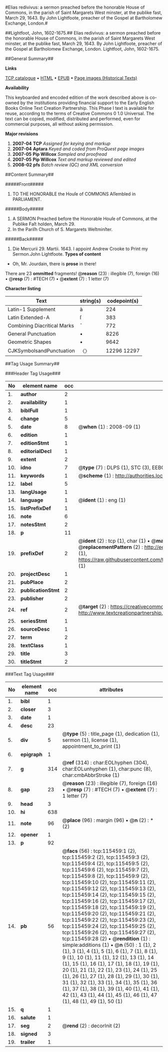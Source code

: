 #Elias redivivus: a sermon preached before the honorable House of Commons, in the parish of Saint Margarets West minster, at the publike fast, March 29, 1643. By John Lightfoote, preacher of the Gospel at Bartholomew Exchange, London.#

##Lightfoot, John, 1602-1675.##
Elias redivivus: a sermon preached before the honorable House of Commons, in the parish of Saint Margarets West minster, at the publike fast, March 29, 1643. By John Lightfoote, preacher of the Gospel at Bartholomew Exchange, London.
Lightfoot, John, 1602-1675.

##General Summary##

**Links**

[TCP catalogue](http://www.ota.ox.ac.uk/tcp/)  • 
[HTML](http://tei.it.ox.ac.uk/tcp/Texts-HTML/free/A88/A88141.html)  • 
[EPUB](http://tei.it.ox.ac.uk/tcp/Texts-EPUB/free/A88/A88141.epub) • 
[Page images (Historical Texts)](https://data.historicaltexts.jisc.ac.uk/view?pubId=eebo-99863269e&pageId=eebo-99863269e-115459-1)

**Availability**

This keyboarded and encoded edition of the
	       work described above is co-owned by the institutions
	       providing financial support to the Early English Books
	       Online Text Creation Partnership. This Phase I text is
	       available for reuse, according to the terms of Creative
	       Commons 0 1.0 Universal. The text can be copied,
	       modified, distributed and performed, even for
	       commercial purposes, all without asking permission.

**Major revisions**

1. __2007-04__ __TCP__ *Assigned for keying and markup*
1. __2007-04__ __Aptara__ *Keyed and coded from ProQuest page images*
1. __2007-05__ __Pip Willcox__ *Sampled and proofread*
1. __2007-05__ __Pip Willcox__ *Text and markup reviewed and edited*
1. __2008-02__ __pfs__ *Batch review (QC) and XML conversion*

##Content Summary##

#####Front#####

1. TO
THE HONORABLE
the Houſe of
COMMONS
Aſſembled in PARLIAMENT.

#####Body#####

1. A
SERMON
Preached before the
Honorable Houſe of Commons, at
the Publike Faſt holden, March 29.
1643. In the Pariſh Church of
S. Margarets Weſtminſter.

#####Back#####

1. Die Mercurii 29. Martii. 1643.
I appoint Andrew Crooke
to Print my Sermon.John Lightfoote.
**Types of content**

  * Oh, Mr. Jourdain, there is **prose** in there!

There are 23 **ommitted** fragments! 
 @__reason__ (23) : illegible (7), foreign (16)  •  @__resp__ (7) : #TECH (7)  •  @__extent__ (7) : 1 letter (7)

**Character listing**


|Text|string(s)|codepoint(s)|
|---|---|---|
|Latin-1 Supplement|à|224|
|Latin Extended-A|ſ|383|
|Combining             Diacritical Marks|̄|772|
|General Punctuation|•|8226|
|Geometric Shapes|▪|9642|
|CJKSymbolsandPunctuation|〈〉|12296 12297|

##Tag Usage Summary##

###Header Tag Usage###

|No|element name|occ|attributes|
|---|---|---|---|
|1.|__author__|2||
|2.|__availability__|1||
|3.|__biblFull__|1||
|4.|__change__|5||
|5.|__date__|8| @__when__ (1) : 2008-09 (1)|
|6.|__edition__|1||
|7.|__editionStmt__|1||
|8.|__editorialDecl__|1||
|9.|__extent__|2||
|10.|__idno__|7| @__type__ (7) : DLPS (1), STC (3), EEBO-CITATION (1), PROQUEST (1), VID (1)|
|11.|__keywords__|1| @__scheme__ (1) : http://authorities.loc.gov/ (1)|
|12.|__label__|5||
|13.|__langUsage__|1||
|14.|__language__|1| @__ident__ (1) : eng (1)|
|15.|__listPrefixDef__|1||
|16.|__note__|6||
|17.|__notesStmt__|2||
|18.|__p__|11||
|19.|__prefixDef__|2| @__ident__ (2) : tcp (1), char (1)  •  @__matchPattern__ (2) : ([0-9\-]+):([0-9IVX]+) (1), (.+) (1)  •  @__replacementPattern__ (2) : http://eebo.chadwyck.com/downloadtiff?vid=$1&page=$2 (1), https://raw.githubusercontent.com/textcreationpartnership/Texts/master/tcpchars.xml#$1 (1)|
|20.|__projectDesc__|1||
|21.|__pubPlace__|2||
|22.|__publicationStmt__|2||
|23.|__publisher__|2||
|24.|__ref__|2| @__target__ (2) : https://creativecommons.org/publicdomain/zero/1.0/ (1), http://www.textcreationpartnership.org/docs/. (1)|
|25.|__seriesStmt__|1||
|26.|__sourceDesc__|1||
|27.|__term__|2||
|28.|__textClass__|1||
|29.|__title__|3||
|30.|__titleStmt__|2||


###Text Tag Usage###

|No|element name|occ|attributes|
|---|---|---|---|
|1.|__bibl__|1||
|2.|__closer__|3||
|3.|__date__|1||
|4.|__desc__|23||
|5.|__div__|5| @__type__ (5) : title_page (1), dedication (1), sermon (1), license (1), appointment_to_print (1)|
|6.|__epigraph__|1||
|7.|__g__|314| @__ref__ (314) : char:EOLhyphen (304), char:EOLunhyphen (1), char:punc (8), char:cmbAbbrStroke (1)|
|8.|__gap__|23| @__reason__ (23) : illegible (7), foreign (16)  •  @__resp__ (7) : #TECH (7)  •  @__extent__ (7) : 1 letter (7)|
|9.|__head__|3||
|10.|__hi__|638||
|11.|__note__|96| @__place__ (96) : margin (96)  •  @__n__ (2) : * (2)|
|12.|__opener__|1||
|13.|__p__|92||
|14.|__pb__|56| @__facs__ (56) : tcp:115459:1 (2), tcp:115459:2 (2), tcp:115459:3 (2), tcp:115459:4 (2), tcp:115459:5 (2), tcp:115459:6 (2), tcp:115459:7 (2), tcp:115459:8 (2), tcp:115459:9 (2), tcp:115459:10 (2), tcp:115459:11 (2), tcp:115459:12 (2), tcp:115459:13 (2), tcp:115459:14 (2), tcp:115459:15 (2), tcp:115459:16 (2), tcp:115459:17 (2), tcp:115459:18 (2), tcp:115459:19 (2), tcp:115459:20 (2), tcp:115459:21 (2), tcp:115459:22 (2), tcp:115459:23 (2), tcp:115459:24 (2), tcp:115459:25 (2), tcp:115459:26 (2), tcp:115459:27 (2), tcp:115459:28 (2)  •  @__rendition__ (1) : simple:additions (1)  •  @__n__ (50) : 1 (1), 2 (1), 3 (1), 4 (1), 5 (1), 6 (1), 7 (1), 8 (1), 9 (1), 10 (1), 11 (1), 12 (1), 13 (1), 14 (1), 15 (1), 16 (1), 17 (1), 18 (1), 19 (1), 20 (1), 21 (1), 22 (1), 23 (1), 24 (1), 25 (1), 26 (1), 27 (1), 28 (1), 29 (1), 30 (1), 31 (1), 32 (1), 33 (1), 34 (1), 35 (1), 36 (1), 37 (1), 38 (1), 39 (1), 40 (1), 41 (1), 42 (1), 43 (1), 44 (1), 45 (1), 46 (1), 47 (1), 48 (1), 49 (1), 50 (1)|
|15.|__q__|1||
|16.|__salute__|1||
|17.|__seg__|2| @__rend__ (2) : decorInit (2)|
|18.|__signed__|3||
|19.|__trailer__|1||
